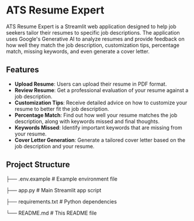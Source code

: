 

# ATS Resume Expert

ATS Resume Expert is a Streamlit web application designed to help job seekers tailor their resumes to specific job descriptions. The application uses Google's Generative AI to analyze resumes and provide feedback on how well they match the job description, customization tips, percentage match, missing keywords, and even generate a cover letter.

## Features

- **Upload Resume**: Users can upload their resume in PDF format.
- **Review Resume**: Get a professional evaluation of your resume against a job description.
- **Customization Tips**: Receive detailed advice on how to customize your resume to better fit the job description.
- **Percentage Match**: Find out how well your resume matches the job description, along with keywords missed and final thoughts.
- **Keywords Missed**: Identify important keywords that are missing from your resume.
- **Cover Letter Generation**: Generate a tailored cover letter based on the job description and your resume.


## Project Structure
├── .env.example         # Example environment file

├── app.py               # Main Streamlit app script

├── requirements.txt     # Python dependencies

└── README.md            # This README file
